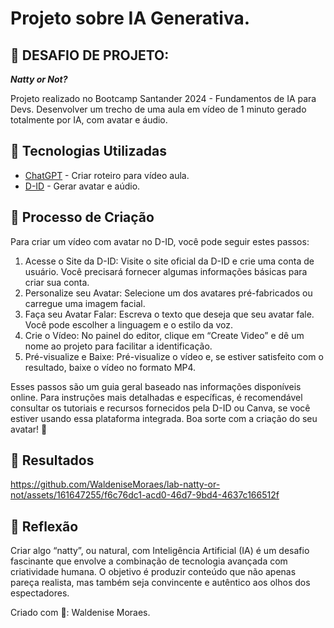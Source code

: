 # Projeto sobre IA Generativa.

## 🚀 DESAFIO DE PROJETO:
***Natty or Not?***

Projeto realizado no Bootcamp Santander 2024 - Fundamentos de IA para Devs.
Desenvolver um trecho de uma aula em vídeo de 1 minuto gerado totalmente por IA, com avatar e áudio.

## 🤖 Tecnologias Utilizadas
* [ChatGPT](https://chat.openai.com/) - Criar roteiro para vídeo aula.
* [D-ID](https://www.d-id.com/) - Gerar avatar e aúdio.

## 🧐 Processo de Criação
Para criar um vídeo com avatar no D-ID, você pode seguir estes passos:
1. Acesse o Site da D-ID:
   Visite o site oficial da D-ID e crie uma conta de usuário. Você precisará fornecer algumas informações básicas para criar sua conta.
2. Personalize seu Avatar:
   Selecione um dos avatares pré-fabricados ou carregue uma imagem facial.
3. Faça seu Avatar Falar:
   Escreva o texto que deseja que seu avatar fale. Você pode escolher a linguagem e o estilo da voz.
4. Crie o Vídeo:
   No painel do editor, clique em “Create Video” e dê um nome ao projeto para facilitar a identificação.
5. Pré-visualize e Baixe:
   Pré-visualize o vídeo e, se estiver satisfeito com o resultado, baixe o vídeo no formato MP4.
   
Esses passos são um guia geral baseado nas informações disponíveis online. Para instruções mais detalhadas e específicas, é recomendável consultar os tutoriais e recursos fornecidos pela D-ID ou Canva, se você estiver usando essa plataforma integrada. Boa sorte com a criação do seu avatar! 🚀

## 🚀 Resultados

https://github.com/WaldeniseMoraes/lab-natty-or-not/assets/161647255/f6c76dc1-acd0-46d7-9bd4-4637c166512f

## 💭 Reflexão

Criar algo “natty”, ou natural, com Inteligência Artificial (IA) é um desafio fascinante que envolve a combinação de tecnologia avançada com criatividade humana. O objetivo é produzir conteúdo que não apenas pareça realista, mas também seja convincente e autêntico aos olhos dos espectadores.


Criado com 💌: Waldenise Moraes.
